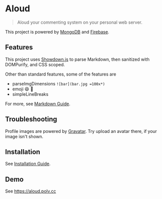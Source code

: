 # Aloud

> Aloud your commenting system on your personal web server.

This project is powered by [MongoDB](https://www.mongodb.com) and [Firebase](https://firebase.google.com).

## Features

This project uses [Showdown.js](https://github.com/showdownjs/showdown) to parse Markdown, then sanitized with DOMPurify, and CSS scoped.

Other than standard features, some of the features are

- parseImgDimensions `![bar](bar.jpg =100x*)`
- emoji :smile: :100:
- simpleLineBreaks

For more, see [Markdown Guide](/docs/guide.md).

## Troubleshooting

Profile images are powered by [Gravatar](https://gravatar.com/). Try upload an avatar there, if your image isn't shown.

## Installation

See [Installation Guide](/docs/installation.md).

## Demo

See <https://aloud.polv.cc>

